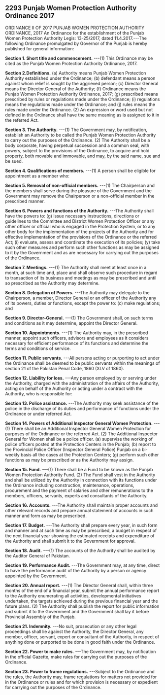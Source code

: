 ## 2293 Punjab Women Protection Authority Ordinance 2017
 
ORDINANCE II OF 2017
PUNJAB WOMEN PROTECTION AUTHORITY ORDINANCE, 2017
An Ordinance for the establishment of the Punjab Women Protection Authority
Legis: 13-25/2017, dated 11.4.2017.---The following Ordinance promulgated by Governor of the Punjab is hereby published for general information:

**Section 1. Short title and commencement.**
---(1) This Ordinance may be cited as the Punjab Women Protection Authority Ordinance, 2017.

**Section 2.Definitions.**
(a) Authority means Punjab Women Protection Authority established under the Ordinance;
(b) defendant means a person against whom relief is sought by the aggrieved person;
(c) Director General means the Director General of the Authority;
(f) Ordinance means the Punjab Women Protection Authority Ordinance, 2017;
(g) prescribed means prescribed by rules or regulations made under the Ordinance;
(i) regulations means the regulations made under the Ordinance; and
(j) rules means the rules made under the Ordinance.
(2) An expression or word used but not defined in the Ordinance shall have the same meaning as is assigned to it in the referred Act.

**Section 3. The Authority.**
---(1) The Government may, by notification, establish an Authority to be called the Punjab Women Protection Authority to carry out the purposes of the Ordinance.
   (2) The Authority shall be a body corporate, having perpetual succession and a common seal, with powers, subject to the provisions of the Ordinance, to acquire and hold property, both movable and immovable, and may, by the said name, sue and be sued.

**Section 4. Qualifications of members.**
---(1) A person shall be eligible for appointment as a member who:

**Section 5. Removal of non-official members.**
---(1) The Chairperson and the members shall serve during the pleasure of the Government and the Government may remove the Chairperson or a non-official member in the prescribed manner.

**Section 6. Powers and functions of the Authority.**
---The Authority shall have the powers to:
   (g) issue necessary instructions, directions or guidelines to the Committee and District Women Protection Officer or any other officer or official who is engaged in the Protection System, or to any other body for the implementation of the projects of the Authority and for effective implementation of the provisions of the Ordinance or the referred Act;
   (i) evaluate, assess and coordinate the execution of its policies;
   (y) take such other measures and perform such other functions as may be assigned to it by the Government and as are necessary for carrying out the purposes of the Ordinance.

**Section 7. Meetings.**
---(1) The Authority shall meet at least once in a month, at such time and, place and shall observe such procedure in regard to transaction of its business and meetings as may be prescribed and until so prescribed as the Authority may determine.

**Section 8. Delegation of Powers.**
---The Authority may delegate to the Chairperson, a member, Director General or an officer of the Authority any of its powers, duties or functions, except the power to:
   (c) make regulations; and

**Section 9. Director-General.**
---(1) The Government shall, on such terms and conditions as it may determine, appoint the Director General.

**Section 10. Appointments.**
---(1) The Authority may, in the prescribed manner, appoint such officers, advisors and employees as it considers necessary for efficient performance of its functions and determine the terms and conditions of service.

**Section 11. Public servants.**
---All persons acting or purporting to act under the Ordinance shall be deemed to be public servants within the meanings of section 21 of the Pakistan Penal Code, 1860 (XLV of 1860).

**Section 12. Liability for loss.**
---Any person employed by or serving under the Authority, charged with the administration of the affairs of the Authority, acting on behalf of the Authority or acting under a contract with the Authority, who is responsible for:

**Section 13. Police assistance.**
---The Authority may seek assistance of the police in the discharge of its duties and performance of functions under the Ordinance or under referred Act.

**Section 14. Powers of Additional Inspector General Women Protection.**
---(1) There shall be an Additional Inspector General Women Protection for purposes of the Ordinance or the referred Act.
    (2) The Additional Inspector General for Women shall be a police officer.
    (a) supervise the working of police officers posted at the Protection Centers in the Punjab;
    (b) report to the Provincial Police Officer (Inspector General Police) Punjab on a bi-weekly basis all the cases at the Protection Centers;
    (g) perform such other functions as may be prescribed or as the Authority may assign.

**Section 15. Fund.**
---(1) There shall be a Fund to be known as the Punjab Women Protection Authority Fund.
    (2) The Fund shall vest in the Authority and shall be utilized by the Authority in connection with its functions under the Ordinance including construction, maintenance, operations, procurement and the payment of salaries and other remunerations to the members, officers, servants, experts and consultants of the Authority.

**Section 16. Accounts.**
---The Authority shall maintain proper accounts and other relevant records and prepare annual statement of accounts in such manner and form as may be prescribed.

**Section 17. Budget.**
---The Authority shall prepare every year, in such form and manner and at such time as may be prescribed, a budget in respect of the next financial year showing the estimated receipts and expenditure of the Authority and shall submit it to the Government for approval.

**Section 18. Audit.**
---(1) The accounts of the Authority shall be audited by the Auditor General of Pakistan.

**Section 19. Performance Audit.**
---The Government may, at any time, direct to have the performance audit of the Authority by a person or agency appointed by the Government.

**Section 20. Annual report.**
---(1) The Director General shall, within three months of the end of a financial year, submit the annual performance report to the Authority enumerating all activities, developmental initiatives undertaken, the targets achieved during the previous financial year and the future plans.
    (2) The Authority shall publish the report for public information and submit it to the Government and the Government shall lay it before Provincial Assembly of the Punjab.

**Section 21. Indemnity.**
---No suit, prosecution or any other legal proceedings shall lie against the Authority, the Director General, any member, officer, servant, expert or consultant of the Authority, in respect of anything done or purported to be done in good faith under the Ordinance.

**Section 22. Power to make rules.**
---The Government may, by notification in the official Gazette, make rules for carrying out the purposes of the Ordinance.

**Section 23. Power to frame regulations.**
---Subject to the Ordinance and the rules, the Authority may, frame regulations for matters not provided for in the Ordinance or rules and for which provision is necessary or expedient for carrying out the purposes of the Ordinance.

